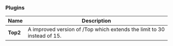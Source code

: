 ### Plugins
| Name | Description |
| ------------- | -----|
|  **Top2** | 	A improved version of /Top which extends the limit to 30 instead of 15.
